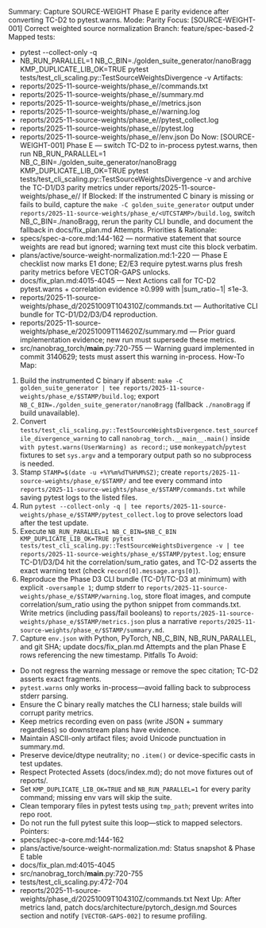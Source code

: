 Summary: Capture SOURCE-WEIGHT Phase E parity evidence after converting TC-D2 to pytest.warns.
Mode: Parity
Focus: [SOURCE-WEIGHT-001] Correct weighted source normalization
Branch: feature/spec-based-2
Mapped tests:
- pytest --collect-only -q
- NB_RUN_PARALLEL=1 NB_C_BIN=./golden_suite_generator/nanoBragg KMP_DUPLICATE_LIB_OK=TRUE pytest tests/test_cli_scaling.py::TestSourceWeightsDivergence -v
Artifacts:
- reports/2025-11-source-weights/phase_e/<UTCSTAMP>/commands.txt
- reports/2025-11-source-weights/phase_e/<UTCSTAMP>/summary.md
- reports/2025-11-source-weights/phase_e/<UTCSTAMP>/metrics.json
- reports/2025-11-source-weights/phase_e/<UTCSTAMP>/warning.log
- reports/2025-11-source-weights/phase_e/<UTCSTAMP>/pytest_collect.log
- reports/2025-11-source-weights/phase_e/<UTCSTAMP>/pytest.log
- reports/2025-11-source-weights/phase_e/<UTCSTAMP>/env.json
Do Now: [SOURCE-WEIGHT-001] Phase E — switch TC-D2 to in-process pytest.warns, then run NB_RUN_PARALLEL=1 NB_C_BIN=./golden_suite_generator/nanoBragg KMP_DUPLICATE_LIB_OK=TRUE pytest tests/test_cli_scaling.py::TestSourceWeightsDivergence -v and archive the TC-D1/D3 parity metrics under reports/2025-11-source-weights/phase_e/<UTCSTAMP>/
If Blocked: If the instrumented C binary is missing or fails to build, capture the `make -C golden_suite_generator` output under `reports/2025-11-source-weights/phase_e/<UTCSTAMP>/build.log`, switch NB_C_BIN=./nanoBragg, rerun the parity CLI bundle, and document the fallback in docs/fix_plan.md Attempts.
Priorities & Rationale:
- specs/spec-a-core.md:144-162 — normative statement that source weights are read but ignored; warning text must cite this block verbatim.
- plans/active/source-weight-normalization.md:1-220 — Phase E checklist now marks E1 done; E2/E3 require pytest.warns plus fresh parity metrics before VECTOR-GAPS unlocks.
- docs/fix_plan.md:4015-4045 — Next Actions call for TC-D2 pytest.warns + correlation evidence ≥0.999 with |sum_ratio−1| ≤1e-3.
- reports/2025-11-source-weights/phase_d/20251009T104310Z/commands.txt — Authoritative CLI bundle for TC-D1/D2/D3/D4 reproduction.
- reports/2025-11-source-weights/phase_e/20251009T114620Z/summary.md — Prior guard implementation evidence; new run must supersede these metrics.
- src/nanobrag_torch/__main__.py:720-755 — Warning guard implemented in commit 3140629; tests must assert this warning in-process.
How-To Map:
1. Build the instrumented C binary if absent: `make -C golden_suite_generator | tee reports/2025-11-source-weights/phase_e/$STAMP/build.log`; export `NB_C_BIN=./golden_suite_generator/nanoBragg` (fallback `./nanoBragg` if build unavailable).
2. Convert `tests/test_cli_scaling.py::TestSourceWeightsDivergence.test_sourcefile_divergence_warning` to call `nanobrag_torch.__main__.main()` inside `with pytest.warns(UserWarning) as record:`; use `monkeypatch`/`pytest` fixtures to set `sys.argv` and a temporary output path so no subprocess is needed.
3. Stamp `STAMP=$(date -u +%Y%m%dT%H%M%SZ)`; create `reports/2025-11-source-weights/phase_e/$STAMP/` and tee every command into `reports/2025-11-source-weights/phase_e/$STAMP/commands.txt` while saving pytest logs to the listed files.
4. Run `pytest --collect-only -q | tee reports/2025-11-source-weights/phase_e/$STAMP/pytest_collect.log` to prove selectors load after the test update.
5. Execute `NB_RUN_PARALLEL=1 NB_C_BIN=$NB_C_BIN KMP_DUPLICATE_LIB_OK=TRUE pytest tests/test_cli_scaling.py::TestSourceWeightsDivergence -v | tee reports/2025-11-source-weights/phase_e/$STAMP/pytest.log`; ensure TC-D1/D3/D4 hit the correlation/sum_ratio gates, and TC-D2 asserts the exact warning text (check `record[0].message.args[0]`).
6. Reproduce the Phase D3 CLI bundle (TC-D1/TC-D3 at minimum) with explicit `-oversample 1`; dump stderr to `reports/2025-11-source-weights/phase_e/$STAMP/warning.log`, store float images, and compute correlation/sum_ratio using the python snippet from commands.txt. Write metrics (including pass/fail booleans) to `reports/2025-11-source-weights/phase_e/$STAMP/metrics.json` plus a narrative `reports/2025-11-source-weights/phase_e/$STAMP/summary.md`.
7. Capture `env.json` with Python, PyTorch, NB_C_BIN, NB_RUN_PARALLEL, and git SHA; update docs/fix_plan.md Attempts and the plan Phase E rows referencing the new timestamp.
Pitfalls To Avoid:
- Do not regress the warning message or remove the spec citation; TC-D2 asserts exact fragments.
- `pytest.warns` only works in-process—avoid falling back to subprocess stderr parsing.
- Ensure the C binary really matches the CLI harness; stale builds will corrupt parity metrics.
- Keep metrics recording even on pass (write JSON + summary regardless) so downstream plans have evidence.
- Maintain ASCII-only artifact files; avoid Unicode punctuation in summary.md.
- Preserve device/dtype neutrality; no `.item()` or device-specific casts in test updates.
- Respect Protected Assets (docs/index.md); do not move fixtures out of reports/.
- Set `KMP_DUPLICATE_LIB_OK=TRUE` and `NB_RUN_PARALLEL=1` for every parity command; missing env vars will skip the suite.
- Clean temporary files in pytest tests using `tmp_path`; prevent writes into repo root.
- Do not run the full pytest suite this loop—stick to mapped selectors.
Pointers:
- specs/spec-a-core.md:144-162
- plans/active/source-weight-normalization.md: Status snapshot & Phase E table
- docs/fix_plan.md:4015-4045
- src/nanobrag_torch/__main__.py:720-755
- tests/test_cli_scaling.py:472-704
- reports/2025-11-source-weights/phase_d/20251009T104310Z/commands.txt
Next Up: After metrics land, patch docs/architecture/pytorch_design.md Sources section and notify `[VECTOR-GAPS-002]` to resume profiling.
